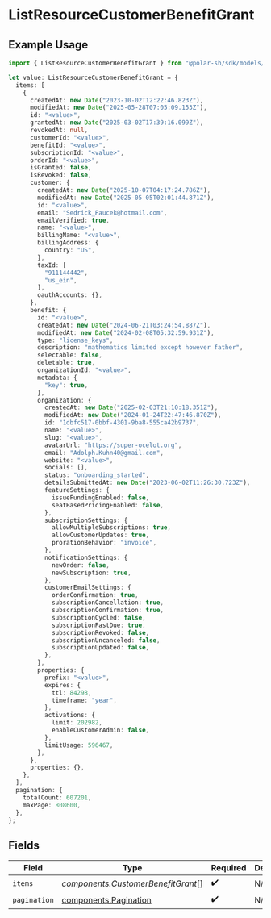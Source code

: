 # ListResourceCustomerBenefitGrant

## Example Usage

```typescript
import { ListResourceCustomerBenefitGrant } from "@polar-sh/sdk/models/components/listresourcecustomerbenefitgrant.js";

let value: ListResourceCustomerBenefitGrant = {
  items: [
    {
      createdAt: new Date("2023-10-02T12:22:46.823Z"),
      modifiedAt: new Date("2025-05-28T07:05:09.153Z"),
      id: "<value>",
      grantedAt: new Date("2025-03-02T17:39:16.099Z"),
      revokedAt: null,
      customerId: "<value>",
      benefitId: "<value>",
      subscriptionId: "<value>",
      orderId: "<value>",
      isGranted: false,
      isRevoked: false,
      customer: {
        createdAt: new Date("2025-10-07T04:17:24.786Z"),
        modifiedAt: new Date("2025-05-05T02:01:44.871Z"),
        id: "<value>",
        email: "Sedrick_Paucek@hotmail.com",
        emailVerified: true,
        name: "<value>",
        billingName: "<value>",
        billingAddress: {
          country: "US",
        },
        taxId: [
          "911144442",
          "us_ein",
        ],
        oauthAccounts: {},
      },
      benefit: {
        id: "<value>",
        createdAt: new Date("2024-06-21T03:24:54.887Z"),
        modifiedAt: new Date("2024-02-08T05:32:59.931Z"),
        type: "license_keys",
        description: "mathematics limited except however father",
        selectable: false,
        deletable: true,
        organizationId: "<value>",
        metadata: {
          "key": true,
        },
        organization: {
          createdAt: new Date("2025-02-03T21:10:18.351Z"),
          modifiedAt: new Date("2024-01-24T22:47:46.870Z"),
          id: "1dbfc517-0bbf-4301-9ba8-555ca42b9737",
          name: "<value>",
          slug: "<value>",
          avatarUrl: "https://super-ocelot.org",
          email: "Adolph.Kuhn40@gmail.com",
          website: "<value>",
          socials: [],
          status: "onboarding_started",
          detailsSubmittedAt: new Date("2023-06-02T11:26:30.723Z"),
          featureSettings: {
            issueFundingEnabled: false,
            seatBasedPricingEnabled: false,
          },
          subscriptionSettings: {
            allowMultipleSubscriptions: true,
            allowCustomerUpdates: true,
            prorationBehavior: "invoice",
          },
          notificationSettings: {
            newOrder: false,
            newSubscription: true,
          },
          customerEmailSettings: {
            orderConfirmation: true,
            subscriptionCancellation: true,
            subscriptionConfirmation: true,
            subscriptionCycled: false,
            subscriptionPastDue: true,
            subscriptionRevoked: false,
            subscriptionUncanceled: false,
            subscriptionUpdated: false,
          },
        },
        properties: {
          prefix: "<value>",
          expires: {
            ttl: 84298,
            timeframe: "year",
          },
          activations: {
            limit: 202982,
            enableCustomerAdmin: false,
          },
          limitUsage: 596467,
        },
      },
      properties: {},
    },
  ],
  pagination: {
    totalCount: 607201,
    maxPage: 808600,
  },
};
```

## Fields

| Field                                                          | Type                                                           | Required                                                       | Description                                                    |
| -------------------------------------------------------------- | -------------------------------------------------------------- | -------------------------------------------------------------- | -------------------------------------------------------------- |
| `items`                                                        | *components.CustomerBenefitGrant*[]                            | :heavy_check_mark:                                             | N/A                                                            |
| `pagination`                                                   | [components.Pagination](../../models/components/pagination.md) | :heavy_check_mark:                                             | N/A                                                            |